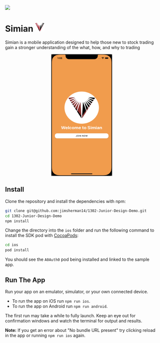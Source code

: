 <img src="https://img.shields.io/badge/React_Native-20232A?style=for-the-badge&logo=react&logoColor=61DAFB"/>

# Simian <img src="./assets/simian_logo.png" width="30" height="30" alt="Simian Logo" />

Simian is a mobile application designed to help those new to stock trading gain a stronger understanding of the what, how, and why to trading

<center>
    <img src="./assets/login.png" width="200" height="400"/>
</center>

## Install

Clone the repository and install the dependencies with npm:

```bash
git clone git@github.com:jimsherman14/1302-Junior-Design-Demo.git
cd 1302-Junior-Design-Demo
npm install
```

Change the directory into the `ios` folder and run the following command to install the SDK pod with [CocoaPods](https://cocoapods.org/):

```bash
cd ios
pod install
```

You should see the `A0Auth0` pod being installed and linked to the sample app.

## Run The App

Run your app on an emulator, simulator, or your own connected device.

- To run the app on iOS run `npm run ios`.
- To run the app on Android run `npm run android`.

The first run may take a while to fully launch. Keep an eye out for confirmation windows and watch the terminal for output and results.

**Note:** If you get an error about "No bundle URL present" try clicking reload in the app or running `npm run ios` again. 
